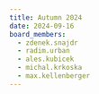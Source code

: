 ```yaml
---
title: Autumn 2024
date: 2024-09-16
board_members:
  - zdenek.snajdr
  - radim.urban
  - ales.kubicek
  - michal.krkoska
  - max.kellenberger
---
```

